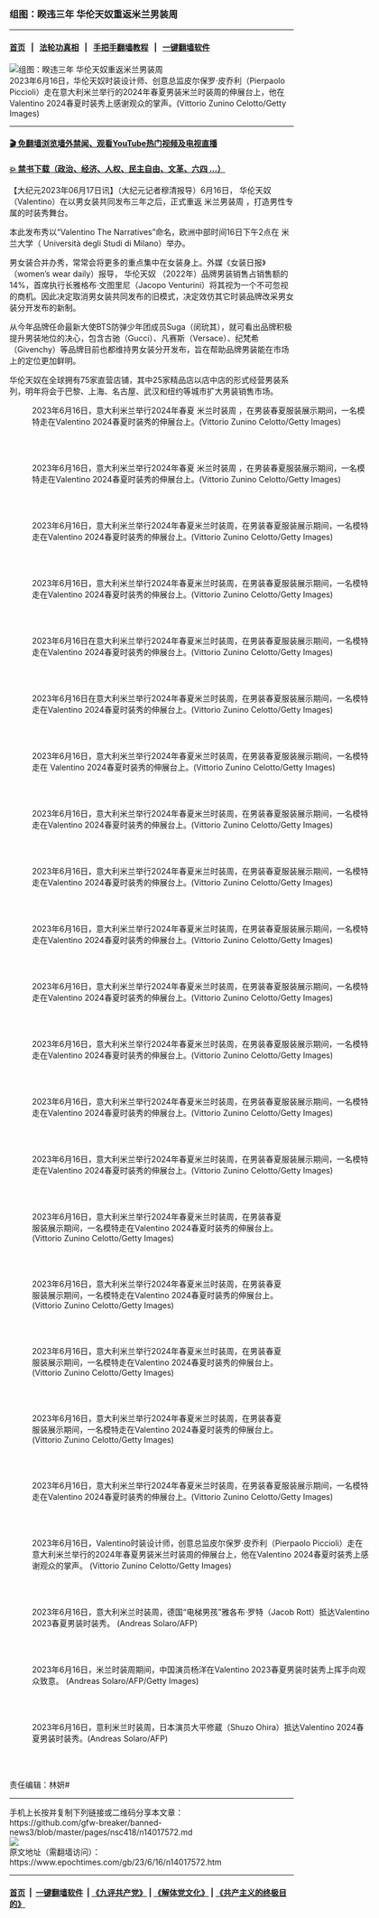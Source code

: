 ### 组图：睽违三年 华伦天奴重返米兰男装周
------------------------

#### [首页](https://github.com/gfw-breaker/banned-news3/blob/master/README.md) &nbsp;&nbsp;|&nbsp;&nbsp; [法轮功真相](https://github.com/begood0513/basic/blob/master/README.md)  &nbsp;&nbsp;|&nbsp;&nbsp; [手把手翻墙教程](https://github.com/gfw-breaker/guides/wiki)  &nbsp;&nbsp;|&nbsp;&nbsp; [一键翻墙软件](https://github.com/gfw-breaker/nogfw/blob/master/README.md)  



<div><img alt="组图：睽违三年 华伦天奴重返米兰男装周" class="attachment-djy_600_400 size-djy_600_400 wp-post-image" src="https://i.epochtimes.com/assets/uploads/2023/06/id14017627-GettyImages-1498960469-600x400.jpg"/>
<div class="caption">
 2023年6月16日，华伦天奴时装设计师、创意总监皮尔保罗‧皮乔利（Pierpaolo Piccioli）走在意大利米兰举行的2024年春夏男装米兰时装周的伸展台上，他在Valentino 2024春夏时装秀上感谢观众的掌声。(Vittorio Zunino Celotto/Getty Images)
</div></div><hr/>

#### [ 🎬  免翻墙浏览墙外禁闻、观看YouTube热门视频及电视直播](https://github.com/gfw-breaker/HelloWorld)

#### [ 💥  禁书下载（政治、经济、人权、民主自由、文革、六四 ...）](https://github.com/gfw-breaker/books/blob/master/README.md)

<div><p>
 【大纪元2023年06月17日讯】（大纪元记者穆清报导）6月16日，
 <ok href="https://www.epochtimes.com/gb/tag/%E5%8D%8E%E4%BC%A6%E5%A4%A9%E5%A5%B4.html">
  华伦天奴
 </ok>
 （Valentino）在以男女装共同发布三年之后，正式重返
 <ok href="https://www.epochtimes.com/gb/tag/%E7%B1%B3%E5%85%B0%E7%94%B7%E8%A3%85%E5%91%A8.html">
  米兰男装周
 </ok>
 ，打造男性专属的时装秀舞台。
</p>
<p>
 本此发布秀以“Valentino The Narratives”命名，欧洲中部时间16日下午2点在
 <span class="mw-page-title-main">
  米兰大学（
 </span>
 Università degli Studi di Milano）举办。
</p>
<p>
 男女装合并办秀，常常会将更多的重点集中在女装身上。外媒《女装日报》（women’s wear daily）报导，
 <ok href="https://www.epochtimes.com/gb/tag/%E5%8D%8E%E4%BC%A6%E5%A4%A9%E5%A5%B4.html">
  华伦天奴
 </ok>
 （2022年）品牌男装销售占销售额的14%，首席执行长雅格布‧文图里尼（Jacopo Venturini）将其视为一个不可忽视的商机。因此决定取消男女装共同发布的旧模式，决定效仿其它时装品牌改采男女装分开发布的新制。
</p>
<p>
 从今年品牌任命最新大使BTS防弹少年团成员Suga（闵玧其），就可看出品牌积极提升男装地位的决心，包含古驰（Gucci）、凡赛斯（Versace）、纪梵希（Givenchy）等品牌目前也都维持男女装分开发布，旨在帮助品牌男装能在市场上的定位更加鲜明。
</p>
<p>
 华伦天奴在全球拥有75家直营店铺，其中25家精品店以店中店的形式经营男装系列，明年将会于巴黎、上海、名古屋、武汉和纽约等城市扩大男装销售市场。
</p>
<figure aria-describedby="caption-attachment-14017591" class="wp-caption aligncenter" id="attachment_14017591" style="width: 600px">
 <ok href="https://i.epochtimes.com/assets/uploads/2023/06/id14017591-GettyImages-1498975844.jpg" target="_blank">
  <img alt="" class="size-large wp-image-14017591" src="https://i.epochtimes.com/assets/uploads/2023/06/id14017591-GettyImages-1498975844-600x400.jpg"/>
 </ok>
 <br/><figcaption class="wp-caption-text" id="caption-attachment-14017591">
  2023年6月16日，意大利米兰举行2024年春夏
  <ok href="https://www.epochtimes.com/gb/tag/%E7%B1%B3%E5%85%B0%E6%97%B6%E8%A3%85%E5%91%A8.html">
   米兰时装周
  </ok>
  ，在男装春夏服装展示期间，一名模特走在Valentino 2024春夏时装秀的伸展台上。(Vittorio Zunino Celotto/Getty Images)
 </figcaption><br/>
</figure><br/>
<figure aria-describedby="caption-attachment-14017594" class="wp-caption aligncenter" id="attachment_14017594" style="width: 600px">
 <ok href="https://i.epochtimes.com/assets/uploads/2023/06/id14017594-GettyImages-1498972427.jpg" target="_blank">
  <img alt="" class="size-large wp-image-14017594" src="https://i.epochtimes.com/assets/uploads/2023/06/id14017594-GettyImages-1498972427-600x400.jpg"/>
 </ok>
 <br/><figcaption class="wp-caption-text" id="caption-attachment-14017594">
  2023年6月16日，意大利米兰举行2024年春夏
  <ok href="https://www.epochtimes.com/gb/tag/%E7%B1%B3%E5%85%B0%E6%97%B6%E8%A3%85%E5%91%A8.html">
   米兰时装周
  </ok>
  ，在男装春夏服装展示期间，一名模特走在Valentino 2024春夏时装秀的伸展台上。(Vittorio Zunino Celotto/Getty Images)
 </figcaption><br/>
</figure><br/>
<figure aria-describedby="caption-attachment-14017593" class="wp-caption aligncenter" id="attachment_14017593" style="width: 600px">
 <ok href="https://i.epochtimes.com/assets/uploads/2023/06/id14017593-GettyImages-1498974100.jpg" target="_blank">
  <img alt="" class="size-large wp-image-14017593" src="https://i.epochtimes.com/assets/uploads/2023/06/id14017593-GettyImages-1498974100-600x400.jpg"/>
 </ok>
 <br/><figcaption class="wp-caption-text" id="caption-attachment-14017593">
  2023年6月16日，意大利米兰举行2024年春夏米兰时装周，在男装春夏服装展示期间，一名模特走在Valentino 2024春夏时装秀的伸展台上。(Vittorio Zunino Celotto/Getty Images)
 </figcaption><br/>
</figure><br/>
<figure aria-describedby="caption-attachment-14017590" class="wp-caption aligncenter" id="attachment_14017590" style="width: 600px">
 <ok href="https://i.epochtimes.com/assets/uploads/2023/06/id14017590-GettyImages-1498973513.jpg" target="_blank">
  <img alt="" class="size-large wp-image-14017590" src="https://i.epochtimes.com/assets/uploads/2023/06/id14017590-GettyImages-1498973513-600x400.jpg"/>
 </ok>
 <br/><figcaption class="wp-caption-text" id="caption-attachment-14017590">
  2023年6月16日，意大利米兰举行2024年春夏米兰时装周，在男装春夏服装展示期间，一名模特走在Valentino 2024春夏时装秀的伸展台上。(Vittorio Zunino Celotto/Getty Images)
 </figcaption><br/>
</figure><br/>
<figure aria-describedby="caption-attachment-14017587" class="wp-caption aligncenter" id="attachment_14017587" style="width: 600px">
 <ok href="https://i.epochtimes.com/assets/uploads/2023/06/id14017587-GettyImages-1498958950.jpg" target="_blank">
  <img alt="" class="size-large wp-image-14017587" src="https://i.epochtimes.com/assets/uploads/2023/06/id14017587-GettyImages-1498958950-600x400.jpg"/>
 </ok>
 <br/><figcaption class="wp-caption-text" id="caption-attachment-14017587">
  2023年6月16日在意大利米兰举行2024年春夏米兰时装周，在男装春夏服装展示期间，一名模特走在Valentino 2024春夏时装秀的伸展台上。(Vittorio Zunino Celotto/Getty Images)
 </figcaption><br/>
</figure><br/>
<figure aria-describedby="caption-attachment-14017589" class="wp-caption aligncenter" id="attachment_14017589" style="width: 600px">
 <ok href="https://i.epochtimes.com/assets/uploads/2023/06/id14017589-GettyImages-1498966851.jpg" target="_blank">
  <img alt="" class="size-large wp-image-14017589" src="https://i.epochtimes.com/assets/uploads/2023/06/id14017589-GettyImages-1498966851-600x400.jpg"/>
 </ok>
 <br/><figcaption class="wp-caption-text" id="caption-attachment-14017589">
  2023年6月16日在意大利米兰举行2024年春夏米兰时装周，在男装春夏服装展示期间，一名模特走在Valentino 2024春夏时装秀的伸展台上。(Vittorio Zunino Celotto/Getty Images)
 </figcaption><br/>
</figure><br/>
<figure aria-describedby="caption-attachment-14017595" class="wp-caption aligncenter" id="attachment_14017595" style="width: 600px">
 <ok href="https://i.epochtimes.com/assets/uploads/2023/06/id14017595-GettyImages-1498971937.jpg" target="_blank">
  <img alt="" class="size-large wp-image-14017595" src="https://i.epochtimes.com/assets/uploads/2023/06/id14017595-GettyImages-1498971937-600x400.jpg"/>
 </ok>
 <br/><figcaption class="wp-caption-text" id="caption-attachment-14017595">
  2023年6月16日，意大利米兰举行2024年春夏米兰时装周，在男装春夏服装展示期间，一名模特走在 Valentino 2024春夏时装秀的伸展台上。(Vittorio Zunino Celotto/Getty Images)
 </figcaption><br/>
</figure><br/>
<figure aria-describedby="caption-attachment-14017609" class="wp-caption aligncenter" id="attachment_14017609" style="width: 600px">
 <ok href="https://i.epochtimes.com/assets/uploads/2023/06/id14017609-GettyImages-1498972946.jpg" target="_blank">
  <img alt="" class="size-large wp-image-14017609" src="https://i.epochtimes.com/assets/uploads/2023/06/id14017609-GettyImages-1498972946-600x400.jpg"/>
 </ok>
 <br/><figcaption class="wp-caption-text" id="caption-attachment-14017609">
  2023年6月16日，意大利米兰举行2024年春夏米兰时装周，在男装春夏服装展示期间，一名模特走在Valentino 2024春夏时装秀的伸展台上。(Vittorio Zunino Celotto/Getty Images)
 </figcaption><br/>
</figure><br/>
<figure aria-describedby="caption-attachment-14017625" class="wp-caption aligncenter" id="attachment_14017625" style="width: 600px">
 <ok href="https://i.epochtimes.com/assets/uploads/2023/06/id14017625-GettyImages-1498967287.jpg" target="_blank">
  <img alt="" class="size-large wp-image-14017625" src="https://i.epochtimes.com/assets/uploads/2023/06/id14017625-GettyImages-1498967287-600x400.jpg"/>
 </ok>
 <br/><figcaption class="wp-caption-text" id="caption-attachment-14017625">
  2023年6月16日，意大利米兰举行2024年春夏米兰时装周，在男装春夏服装展示期间，一名模特走在Valentino 2024春夏时装秀的伸展台上。(Vittorio Zunino Celotto/Getty Images)
 </figcaption><br/>
</figure><br/>
<figure aria-describedby="caption-attachment-14017624" class="wp-caption aligncenter" id="attachment_14017624" style="width: 600px">
 <ok href="https://i.epochtimes.com/assets/uploads/2023/06/id14017624-GettyImages-1498965181.jpg" target="_blank">
  <img alt="" class="size-large wp-image-14017624" src="https://i.epochtimes.com/assets/uploads/2023/06/id14017624-GettyImages-1498965181-600x400.jpg"/>
 </ok>
 <br/><figcaption class="wp-caption-text" id="caption-attachment-14017624">
  2023年6月16日，意大利米兰举行2024年春夏米兰时装周，在男装春夏服装展示期间，一名模特走在Valentino 2024春夏时装秀的伸展台上。(Vittorio Zunino Celotto/Getty Images)
 </figcaption><br/>
</figure><br/>
<figure aria-describedby="caption-attachment-14017622" class="wp-caption aligncenter" id="attachment_14017622" style="width: 600px">
 <ok href="https://i.epochtimes.com/assets/uploads/2023/06/id14017622-GettyImages-1498972737.jpg" target="_blank">
  <img alt="" class="size-large wp-image-14017622" src="https://i.epochtimes.com/assets/uploads/2023/06/id14017622-GettyImages-1498972737-600x400.jpg"/>
 </ok>
 <br/><figcaption class="wp-caption-text" id="caption-attachment-14017622">
  2023年6月16日，意大利米兰举行2024年春夏米兰时装周，在男装春夏服装展示期间，一名模特走在Valentino 2024春夏时装秀的伸展台上。(Vittorio Zunino Celotto/Getty Images)
 </figcaption><br/>
</figure><br/>
<figure aria-describedby="caption-attachment-14017623" class="wp-caption aligncenter" id="attachment_14017623" style="width: 600px">
 <ok href="https://i.epochtimes.com/assets/uploads/2023/06/id14017623-GettyImages-1498965545.jpg" target="_blank">
  <img alt="" class="size-large wp-image-14017623" src="https://i.epochtimes.com/assets/uploads/2023/06/id14017623-GettyImages-1498965545-600x400.jpg"/>
 </ok>
 <br/><figcaption class="wp-caption-text" id="caption-attachment-14017623">
  2023年6月16日，意大利米兰举行2024年春夏米兰时装周，在男装春夏服装展示期间，一名模特走在Valentino 2024春夏时装秀的伸展台上。(Vittorio Zunino Celotto/Getty Images)
 </figcaption><br/>
</figure><br/>
<figure aria-describedby="caption-attachment-14017608" class="wp-caption aligncenter" id="attachment_14017608" style="width: 600px">
 <ok href="https://i.epochtimes.com/assets/uploads/2023/06/id14017608-GettyImages-1498973169.jpg" target="_blank">
  <img alt="" class="size-large wp-image-14017608" src="https://i.epochtimes.com/assets/uploads/2023/06/id14017608-GettyImages-1498973169-600x400.jpg"/>
 </ok>
 <br/><figcaption class="wp-caption-text" id="caption-attachment-14017608">
  2023年6月16日，意大利米兰举行2024年春夏米兰时装周，在男装春夏服装展示期间，一名模特走在Valentino 2024春夏时装秀的伸展台上。(Vittorio Zunino Celotto/Getty Images)
 </figcaption><br/>
</figure><br/>
<figure aria-describedby="caption-attachment-14017607" class="wp-caption aligncenter" id="attachment_14017607" style="width: 600px">
 <ok href="https://i.epochtimes.com/assets/uploads/2023/06/id14017607-GettyImages-1498972221.jpg" target="_blank">
  <img alt="" class="size-large wp-image-14017607" src="https://i.epochtimes.com/assets/uploads/2023/06/id14017607-GettyImages-1498972221-600x400.jpg"/>
 </ok>
 <br/><figcaption class="wp-caption-text" id="caption-attachment-14017607">
  2023年6月16日，意大利米兰举行2024年春夏米兰时装周，在男装春夏服装展示期间，一名模特走在Valentino 2024春夏时装秀的伸展台上。(Vittorio Zunino Celotto/Getty Images)
 </figcaption><br/>
</figure><br/>
<figure aria-describedby="caption-attachment-14017616" class="wp-caption aligncenter" id="attachment_14017616" style="width: 450px">
 <ok href="https://i.epochtimes.com/assets/uploads/2023/06/id14017616-GettyImages-1498973289.jpg" target="_blank">
  <img alt="" class="wp-image-14017616" src="https://i.epochtimes.com/assets/uploads/2023/06/id14017616-GettyImages-1498973289-600x900.jpg"/>
 </ok>
 <br/><figcaption class="wp-caption-text" id="caption-attachment-14017616">
  2023年6月16日，意大利米兰举行2024年春夏米兰时装周，在男装春夏服装展示期间，一名模特走在Valentino 2024春夏时装秀的伸展台上。 (Vittorio Zunino Celotto/Getty Images)
 </figcaption><br/>
</figure><br/>
<figure aria-describedby="caption-attachment-14017615" class="wp-caption aligncenter" id="attachment_14017615" style="width: 453px">
 <ok href="https://i.epochtimes.com/assets/uploads/2023/06/id14017615-GettyImages-1498972438.jpg" target="_blank">
  <img alt="" class="wp-image-14017615" src="https://i.epochtimes.com/assets/uploads/2023/06/id14017615-GettyImages-1498972438-600x900.jpg"/>
 </ok>
 <br/><figcaption class="wp-caption-text" id="caption-attachment-14017615">
  2023年6月16日，意大利米兰举行2024年春夏米兰时装周，在男装春夏服装展示期间，一名模特走在Valentino 2024春夏时装秀的伸展台上。 (Vittorio Zunino Celotto/Getty Images)
 </figcaption><br/>
</figure><br/>
<figure aria-describedby="caption-attachment-14017614" class="wp-caption aligncenter" id="attachment_14017614" style="width: 453px">
 <ok href="https://i.epochtimes.com/assets/uploads/2023/06/id14017614-GettyImages-1498971430.jpg" target="_blank">
  <img alt="" class="wp-image-14017614" src="https://i.epochtimes.com/assets/uploads/2023/06/id14017614-GettyImages-1498971430-600x900.jpg"/>
 </ok>
 <br/><figcaption class="wp-caption-text" id="caption-attachment-14017614">
  2023年6月16日，意大利米兰举行2024年春夏米兰时装周，在男装春夏服装展示期间，一名模特走在Valentino 2024春夏时装秀的伸展台上。 (Vittorio Zunino Celotto/Getty Images)
 </figcaption><br/>
</figure><br/>
<figure aria-describedby="caption-attachment-14017613" class="wp-caption aligncenter" id="attachment_14017613" style="width: 450px">
 <ok href="https://i.epochtimes.com/assets/uploads/2023/06/id14017613-GettyImages-1498971758.jpg" target="_blank">
  <img alt="" class="wp-image-14017613" src="https://i.epochtimes.com/assets/uploads/2023/06/id14017613-GettyImages-1498971758-600x900.jpg"/>
 </ok>
 <br/><figcaption class="wp-caption-text" id="caption-attachment-14017613">
  2023年6月16日，意大利米兰举行2024年春夏米兰时装周，在男装春夏服装展示期间，一名模特走在Valentino 2024春夏时装秀的伸展台上。 (Vittorio Zunino Celotto/Getty Images)
 </figcaption><br/>
</figure><br/>
<figure aria-describedby="caption-attachment-14017588" class="wp-caption aligncenter" id="attachment_14017588" style="width: 600px">
 <ok href="https://i.epochtimes.com/assets/uploads/2023/06/id14017588-GettyImages-1498961774.jpg" target="_blank">
  <img alt="" class="size-large wp-image-14017588" src="https://i.epochtimes.com/assets/uploads/2023/06/id14017588-GettyImages-1498961774-600x400.jpg"/>
 </ok>
 <br/><figcaption class="wp-caption-text" id="caption-attachment-14017588">
  2023年6月16日，意大利米兰举行2024年春夏米兰时装周，在男装春夏服装展示期间，一名模特走在Valentino 2024春夏时装秀的伸展台上。(Vittorio Zunino Celotto/Getty Images)
 </figcaption><br/>
</figure><br/>
<figure aria-describedby="caption-attachment-14017631" class="wp-caption aligncenter" id="attachment_14017631" style="width: 600px">
 <ok href="https://i.epochtimes.com/assets/uploads/2023/06/id14017631-GettyImages-1498960543.jpg" target="_blank">
  <img alt="" class="size-large wp-image-14017631" src="https://i.epochtimes.com/assets/uploads/2023/06/id14017631-GettyImages-1498960543-600x400.jpg"/>
 </ok>
 <br/><figcaption class="wp-caption-text" id="caption-attachment-14017631">
  2023年6月16日，Valentino时装设计师，创意总监皮尔保罗‧皮乔利（Pierpaolo Piccioli）走在意大利米兰举行的2024年春夏男装米兰时装周的伸展台上，他在Valentino 2024春夏时装秀上感谢观众的掌声。 (Vittorio Zunino Celotto/Getty Images)
 </figcaption><br/>
</figure><br/>
<figure aria-describedby="caption-attachment-14017598" class="wp-caption aligncenter" id="attachment_14017598" style="width: 600px">
 <ok href="https://i.epochtimes.com/assets/uploads/2023/06/id14017598-000_33K229B.jpg" target="_blank">
  <img alt="" class="size-large wp-image-14017598" src="https://i.epochtimes.com/assets/uploads/2023/06/id14017598-000_33K229B-600x400.jpg"/>
 </ok>
 <br/><figcaption class="wp-caption-text" id="caption-attachment-14017598">
  2023年6月16日，意大利米兰时装周，德国“电梯男孩”雅各布‧罗特（Jacob Rott）抵达Valentino 2023春夏男装时装秀。 (Andreas Solaro/AFP)
 </figcaption><br/>
</figure><br/>
<figure aria-describedby="caption-attachment-14017602" class="wp-caption aligncenter" id="attachment_14017602" style="width: 600px">
 <ok href="https://i.epochtimes.com/assets/uploads/2023/06/id14017602-000_33JW448.jpg" target="_blank">
  <img alt="" class="size-large wp-image-14017602" src="https://i.epochtimes.com/assets/uploads/2023/06/id14017602-000_33JW448-600x400.jpg"/>
 </ok>
 <br/><figcaption class="wp-caption-text" id="caption-attachment-14017602">
  2023年6月16日，米兰时装周期间，中国演员杨洋在Valentino 2023春夏男装时装秀上挥手向观众致意。 (Andreas Solaro/AFP/Getty Images)
 </figcaption><br/>
</figure><br/>
<figure aria-describedby="caption-attachment-14017597" class="wp-caption aligncenter" id="attachment_14017597" style="width: 600px">
 <ok href="https://i.epochtimes.com/assets/uploads/2023/06/id14017597-GettyImages-1258741195.jpg" target="_blank">
  <img alt="" class="size-large wp-image-14017597" src="https://i.epochtimes.com/assets/uploads/2023/06/id14017597-GettyImages-1258741195-600x400.jpg"/>
 </ok>
 <br/><figcaption class="wp-caption-text" id="caption-attachment-14017597">
  2023年6月16日，意利米兰时装周，日本演员大平修蔵（Shuzo Ohira）抵达Valentino 2024春夏男装时装秀。(Andreas Solaro/AFP)
 </figcaption><br/>
</figure><br/>
<p>
 责任编辑：林妍#
</p>
</div>
<hr/>
手机上长按并复制下列链接或二维码分享本文章：<br/>
https://github.com/gfw-breaker/banned-news3/blob/master/pages/nsc418/n14017572.md <br/>
<a href='https://github.com/gfw-breaker/banned-news3/blob/master/pages/nsc418/n14017572.md'><img src='https://github.com/gfw-breaker/banned-news3/blob/master/pages/nsc418/n14017572.md.png'/></a> <br/>
原文地址（需翻墙访问）：https://www.epochtimes.com/gb/23/6/16/n14017572.htm


------------------------
#### [首页](https://github.com/gfw-breaker/banned-news3/blob/master/README.md) &nbsp;|&nbsp; [一键翻墙软件](https://github.com/gfw-breaker/nogfw/blob/master/README.md) &nbsp;| [《九评共产党》](https://github.com/gfw-breaker/9ping.md/blob/master/README.md#九评之一评共产党是什么) | [《解体党文化》](https://github.com/gfw-breaker/jtdwh.md/blob/master/README.md) | [《共产主义的终极目的》](https://github.com/gfw-breaker/gczydzjmd.md/blob/master/README.md)


<img src='http://gfw-breaker.win/banned-news3/pages/nsc418/n14017572.md' width='0px' height='0px'/>